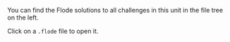 You can find the Flode solutions to all challenges in this unit in the file tree on the left.

Click on a `.flode` file to open it.

